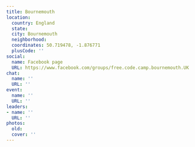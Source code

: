 ```yaml
---
title: Bournemouth
location:
  country: England
  state: 
  city: Bournemouth
  neighborhood: 
  coordinates: 50.719478, -1.876771
  plusCode: ''
social:
  name: Facebook page
  URL: https://www.facebook.com/groups/free.code.camp.bournemouth.UK
chat:
  name: ''
  URL: ''
event:
  name: ''
  URL: ''
leaders:
- name: ''
  URL: ''
photos:
  old: 
  cover: ''
---
```

